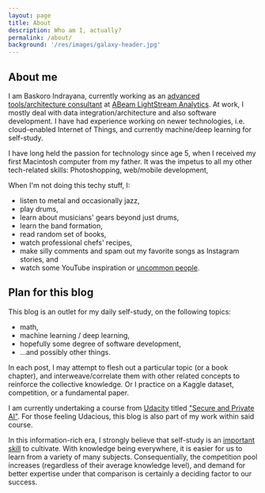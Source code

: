 ```yaml
---
layout: page
title: About
description: Who am I, actually?
permalink: /about/
background: '/res/images/galaxy-header.jpg'
---
```


## About me

I am Baskoro Indrayana, currently working as an [advanced tools/architecture consultant](https://linkedin.com/in/baskoroi) at [ABeam LightStream Analytics](https://lightstream.asia). At work, I mostly deal with data integration/architecture and also software development. I have had experience working on newer technologies, i.e. cloud-enabled Internet of Things, and currently machine/deep learning for self-study.

I have long held the passion for technology since age 5, when I received my first Macintosh computer from my father. It was the impetus to all my other tech-related skills: Photoshopping, web/mobile development, 

When I'm not doing this techy stuff, I:
- listen to metal and occasionally jazz, 
- play drums, 
- learn about musicians' gears beyond just drums, 
- learn the band formation,
- read random set of books, 
- watch professional chefs' recipes, 
- make silly comments and spam out my favorite songs as Instagram stories, and 
- watch some YouTube inspiration or [uncommon people](https://www.youtube.com/results?search_query=david+goggins&page=&utm_source=opensearch).

## Plan for this blog

This blog is an outlet for my daily self-study, on the following topics:
- math, 
- machine learning / deep learning, 
- hopefully some degree of software development,
- ...and possibly other things.

In each post, I may attempt to flesh out a particular topic (or a book chapter), and interweave/correlate them with other related concepts to reinforce the collective knowledge. Or I practice on a Kaggle dataset, competition, or a fundamental paper.

I am currently undertaking a course from [Udacity](https://udacity.com) titled ["Secure and Private AI"](https://www.udacity.com/course/secure-and-private-ai--ud185). For those feeling Udacious, this blog is also part of my work within said course.

In this information-rich era, I strongly believe that self-study is an [important](https://www.scotthyoung.com/blog/ultralearning/) [skill](https://medium.com/the-andela-way/learning-how-to-learn-a-must-have-skill-as-a-lifelong-student-29d7fad6d99e) to cultivate. With knowledge being everywhere, it is easier for us to learn from a variety of many subjects. Consequentially, the competition pool increases (regardless of their average knowledge level), and demand for better expertise under that comparison is certainly a deciding factor to our success.